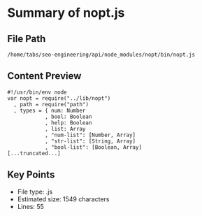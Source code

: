# Summary of nopt.js
  
## File Path
`/home/tabs/seo-engineering/api/node_modules/nopt/bin/nopt.js`

## Content Preview
```
#!/usr/bin/env node
var nopt = require("../lib/nopt")
  , path = require("path")
  , types = { num: Number
            , bool: Boolean
            , help: Boolean
            , list: Array
            , "num-list": [Number, Array]
            , "str-list": [String, Array]
            , "bool-list": [Boolean, Array]
[...truncated...]
```

## Key Points
- File type: .js
- Estimated size: 1549 characters
- Lines: 55
